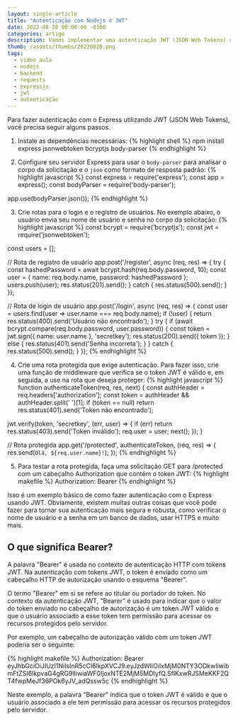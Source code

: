 ```yaml
---
layout: single-article
title: "Autenticação com Nodejs e JWT"
date: 2022-08-28 00:00:00 -0300
categories: artigo
description: Vamos implementar uma autenticação JWT (JSON Web Tokens) com Nodejs, passo a passo. 
thumb: /assets/thumbs/20220828.png
tags:
  - video aula
  - nodejs
  - backend
  - requests
  - expressjs
  - jwt
  - autenticação
---
```


Para fazer autenticação com o Express utilizando JWT (JSON Web Tokens), você precisa seguir alguns passos.

1) Instale as dependências necessárias:
{% highlight shell %}
npm install express jsonwebtoken bcryptjs body-parser
{% endhighlight %}

2) Configure seu servidor Express para usar o <code>body-parser</code> para analisar o corpo da solicitação e o <code>json</code> como formato de resposta padrão:
{% highlight javascript %}
const express = require('express');
const app = express();
const bodyParser = require('body-parser');

app.use(bodyParser.json());
{% endhighlight %}

3) Crie rotas para o login e o registro de usuários. No exemplo abaixo, o usuário envia seu nome de usuário e senha no corpo da solicitação:
{% highlight javascript %}
const bcrypt = require('bcryptjs');
const jwt = require('jsonwebtoken');

const users = [];

// Rota de registro de usuário
app.post('/register', async (req, res) => {
  try {
    const hashedPassword = await bcrypt.hash(req.body.password, 10);
    const user = { name: req.body.name, password: hashedPassword };
    users.push(user);
    res.status(201).send();
  } catch {
    res.status(500).send();
  }
});

// Rota de login de usuário
app.post('/login', async (req, res) => {
  const user = users.find(user => user.name === req.body.name);
  if (!user) {
    return res.status(400).send('Usuário não encontrado');
  }
  try {
    if (await bcrypt.compare(req.body.password, user.password)) {
      const token = jwt.sign({ name: user.name }, 'secretkey');
      res.status(200).send({ token });
    } else {
      res.status(401).send('Senha incorreta');
    }
  } catch {
    res.status(500).send();
  }
});
{% endhighlight %}

4) Crie uma rota protegida que exige autenticação. Para fazer isso, crie uma função de middleware que verifica se o token JWT é válido e, em seguida, a use na rota que deseja proteger:
{% highlight javascript %}
function authenticateToken(req, res, next) {
  const authHeader = req.headers['authorization'];
  const token = authHeader && authHeader.split(' ')[1];
  if (token == null) return res.status(401).send('Token não encontrado');

  jwt.verify(token, 'secretkey', (err, user) => {
    if (err) return res.status(403).send('Token inválido');
    req.user = user;
    next();
  });
}

// Rota protegida
app.get('/protected', authenticateToken, (req, res) => {
  res.send(`Olá, ${req.user.name}!`);
});
{% endhighlight %}

5) Para testar a rota protegida, faça uma solicitação GET para /protected com um cabeçalho Authorization que contém o token JWT:
{% highlight makefile %}
Authorization: Bearer <token>
{% endhighlight %}

Isso é um exemplo básico de como fazer autenticação com o Express usando JWT. Obviamente, existem muitas outras coisas que você pode fazer para tornar sua autenticação mais segura e robusta, como verificar o nome de usuário e a senha em um banco de dados, usar HTTPS e muito mais.


## O que significa Bearer?

A palavra "Bearer" é usada no contexto de autenticação HTTP com tokens JWT. Na autenticação com tokens JWT, o token é enviado como um cabeçalho HTTP de autorização usando o esquema "Bearer".

O termo "Bearer" em si se refere ao titular ou portador do token. No contexto da autenticação JWT, "Bearer" é usado para indicar que o valor do token enviado no cabeçalho de autorização é um token JWT válido e que o usuário associado a esse token tem permissão para acessar os recursos protegidos pelo servidor.

Por exemplo, um cabeçalho de autorização válido com um token JWT poderia ser o seguinte:

{% highlight makefile %}
Authorization: Bearer eyJhbGciOiJIUzI1NiIsInR5cCI6IkpXVCJ9.eyJzdWIiOiIxMjM0NTY3ODkwIiwibmFtZSI6IkpvaG4gRG9lIiwiaWF0IjoxNTE2MjM5MDIyfQ.SflKxwRJSMeKKF2QT4fwpMeJf36POk6yJV_adQssw5c
{% endhighlight %}

Neste exemplo, a palavra "Bearer" indica que o token JWT é válido e que o usuário associado a ele tem permissão para acessar os recursos protegidos pelo servidor.
